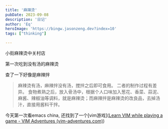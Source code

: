 ```yaml
---
title: '麻辣烫'
pubDate: 2023-09-08
description: '日记'
author: 'Eq'
heroImage: 'https://bingw.jasonzeng.dev?index=10'
tags: ["thinking"]

---
```


小街麻辣烫中关村店

第一次吃到没有汤的麻辣烫

查了一下好像是麻辣拌 



> 麻辣烫有汤，麻辣拌没有汤，搅拌之后即可食用。 二者的制作过程有差异。 食物煮熟之后，放入骨汤中，根据个人口味加入葱花、香菜、蒜泥、麻酱、辣椒油等调料，就是麻辣烫；而麻辣拌是麻辣烫的改良品，去掉汤汁，直接用酱料干拌。



今天第一次看emacs china, 还找到了一个[vim游戏]([Learn VIM while playing a game - VIM Adventures (vim-adventures.com)](https://vim-adventures.com/)) 
